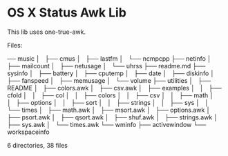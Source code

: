 # OS X Status Awk Lib

This lib uses one-true-awk.

Files:

 ── music
│   ├── cmus
│   ├── lastfm
│   └── ncmpcpp
├── netinfo
│   ├── mailcount
│   ├── netusage
│   └── uhrss
├── readme.md
├── sysinfo
│   ├── battery
│   ├── cputemp
│   ├── date
│   ├── diskinfo
│   ├── fanspeed
│   ├── memusage
│   └── volume
├── utilities
│   ├── README
│   ├── colors.awk
│   ├── csv.awk
│   ├── examples
│   │   ├── cfold
│   │   ├── col
│   │   ├── colors
│   │   ├── csv
│   │   ├── math
│   │   ├── options
│   │   ├── sort
│   │   ├── strings
│   │   ├── sys
│   │   └── times
│   ├── math.awk
│   ├── msort.awk
│   ├── options.awk
│   ├── psort.awk
│   ├── qsort.awk
│   ├── shuf.awk
│   ├── strings.awk
│   ├── sys.awk
│   └── times.awk
└── wminfo
    ├── activewindow
    └── workspaceinfo

6 directories, 38 files
